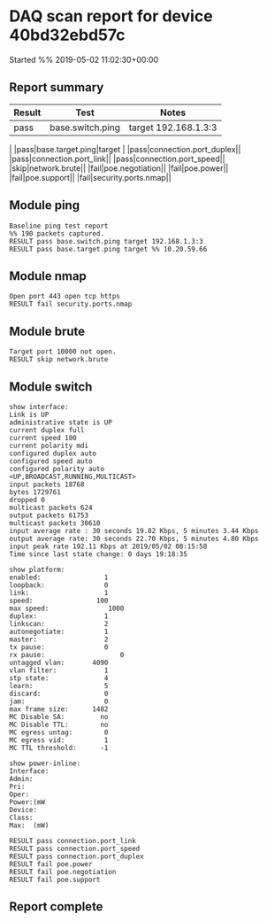 # DAQ scan report for device 40bd32ebd57c
Started %% 2019-05-02 11:02:30+00:00

## Report summary

|Result|Test|Notes|
|---|---|---|
|pass|base.switch.ping|target 192.168.1.3:3
|
|pass|base.target.ping|target |
|pass|connection.port_duplex||
|pass|connection.port_link||
|pass|connection.port_speed||
|skip|network.brute||
|fail|poe.negotiation||
|fail|poe.power||
|fail|poe.support||
|fail|security.ports.nmap||

## Module ping

```
Baseline ping test report
%% 190 packets captured.
RESULT pass base.switch.ping target 192.168.1.3:3
RESULT pass base.target.ping target %% 10.20.59.66
```

## Module nmap

```
Open port 443 open tcp https
RESULT fail security.ports.nmap
```

## Module brute

```
Target port 10000 not open.
RESULT skip network.brute
```

## Module switch

```
show interface:
Link is UP
administrative state is UP
current duplex full
current speed 100
current polarity mdi
configured duplex auto
configured speed auto
configured polarity auto
<UP,BROADCAST,RUNNING,MULTICAST>
input packets 18768
bytes 1729761
dropped 0
multicast packets 624
output packets 61753
multicast packets 30610
input average rate : 30 seconds 19.82 Kbps, 5 minutes 3.44 Kbps
output average rate: 30 seconds 22.70 Kbps, 5 minutes 4.80 Kbps
input peak rate 192.11 Kbps at 2019/05/02 08:15:58
Time since last state change: 0 days 19:18:35

show platform:
enabled:                1
loopback:               0
link:                   1
speed:                100  
max speed:               1000
duplex:                 1
linkscan:               2
autonegotiate:          1
master:                 2
tx pause:               0  
rx pause:                   0
untagged vlan:       4090
vlan filter:            1
stp state:              4
learn:                  5
discard:                0
jam:                    0
max frame size:      1482
MC Disable SA:         no
MC Disable TTL:        no
MC egress untag:        0
MC egress vid:          1
MC TTL threshold:      -1

show power-inline:
Interface:
Admin:
Pri:
Oper:
Power:(mW
Device:
Class:
Max:  (mW)

RESULT pass connection.port_link
RESULT pass connection.port_speed
RESULT pass connection.port_duplex
RESULT fail poe.power
RESULT fail poe.negotiation
RESULT fail poe.support
```

## Report complete

